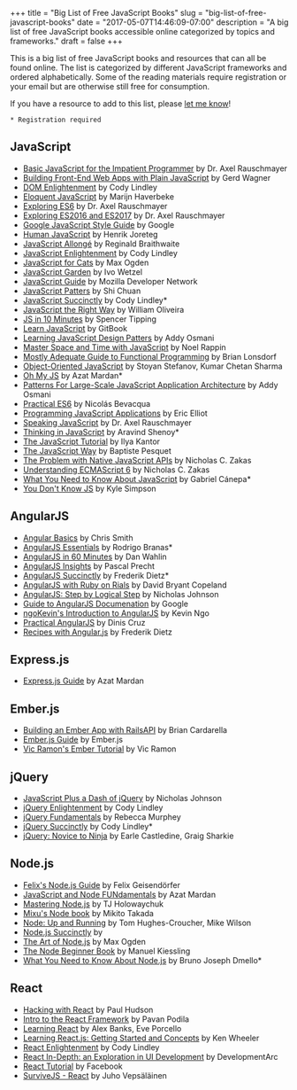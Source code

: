 +++
title = "Big List of Free JavaScript Books"
slug = "big-list-of-free-javascript-books"
date = "2017-05-07T14:46:09-07:00"
description = "A big list of free JavaScript books accessible online categorized by topics and frameworks."
draft = false
+++

This is a big list of free JavaScript books and resources that can all be found online. The list is categorized by different JavaScript frameworks and ordered alphabetically. Some of the reading materials require registration or your email but are otherwise still free for consumption.

If you have a resource to add to this list, please [let me know](/#contact)!

`* Registration required`

## JavaScript
- [Basic JavaScript for the Impatient Programmer](http://2ality.com/2013/06/basic-javascript.html) by Dr. Axel Rauschmayer
- [Building Front-End Web Apps with Plain JavaScript](http://web-engineering.info/JsFrontendApp-Book) by Gerd Wagner
- [DOM Enlightenment](http://domenlightenment.com/) by Cody Lindley
- [Eloquent JavaScript](http://eloquentjavascript.net/) by Marijn Haverbeke
- [Exploring ES6](http://exploringjs.com/es6/) by Dr. Axel Rauschmayer
- [Exploring ES2016 and ES2017](http://exploringjs.com/es2016-es2017/) by Dr. Axel Rauschmayer
- [Google JavaScript Style Guide](https://google.github.io/styleguide/jsguide.html) by Google
- [Human JavaScript](http://read.humanjavascript.com/) by Henrik Joreteg
- [JavaScript Allongé](https://leanpub.com/javascriptallongesix/read) by Reginald Braithwaite
- [JavaScript Enlightenment](http://www.javascriptenlightenment.com/JavaScript_Enlightenment.pdf) by Cody Lindley
- [JavaScript for Cats](http://jsforcats.com/) by Max Ogden
- [JavaScript Garden](http://bonsaiden.github.io/JavaScript-Garden/) by Ivo Wetzel
- [JavaScript Guide](https://developer.mozilla.org/en-US/docs/Web/JavaScript/Guide/Introduction) by Mozilla Developer Network
- [JavaScript Patters](http://shichuan.github.io/javascript-patterns/) by Shi Chuan
- [JavaScript Succinctly](https://www.syncfusion.com/resources/techportal/ebooks/javascript) by Cody Lindley*
- [JavaScript the Right Way](http://jstherightway.org/) by William Oliveira
- [JS in 10 Minutes](https://github.com/spencertipping/js-in-ten-minutes/blob/master/js-in-ten-minutes.pdf) by Spencer Tipping
- [Learn JavaScript](https://gitbookio.gitbooks.io/javascript/content/) by GitBook
- [Learning JavaScript Design Patters](https://addyosmani.com/resources/essentialjsdesignpatterns/book/) by Addy Osmani
- [Master Space and Time with JavaScript](http://www.noelrappin.com/mstwjs) by Noel Rappin
- [Mostly Adequate Guide to Functional Programming](https://drboolean.gitbooks.io/mostly-adequate-guide/content/) by Brian Lonsdorf
- [Object-Oriented JavaScript](https://www.packtpub.com/packt/free-ebook/object-oriented-javascript-pdf-ebook) by Stoyan Stefanov, Kumar Chetan Sharma
- [Oh My JS](https://gumroad.com/l/ohmyjs) by Azat Mardan*
- [Patterns For Large-Scale JavaScript Application Architecture](https://addyosmani.com/largescalejavascript/) by Addy Osmani
- [Practical ES6](https://ponyfoo.com/books/practical-es6) by Nicolás Bevacqua
- [Programming JavaScript Applications](http://chimera.labs.oreilly.com/books/1234000000262/index.html) by Eric Elliot
- [Speaking JavaScript](http://speakingjs.com/es5/) by Dr. Axel Rauschmayer
- [Thinking in JavaScript](https://www.packtpub.com/packt/free-ebook/thinking-in-javascript) by Aravind Shenoy*
- [The JavaScript Tutorial](http://javascript.info/) by Ilya Kantor
- [The JavaScript Way](https://github.com/bpesquet/thejsway) by Baptiste Pesquet
- [The Problem with Native JavaScript APIs](http://chimera.labs.oreilly.com/books/1234000001655) by Nicholas C. Zakas
- [Understanding ECMAScript 6](https://leanpub.com/understandinges6/read/) by Nicholas C. Zakas
- [What You Need to Know About JavaScript](https://www.packtpub.com/packt/free-ebook/what-you-need-know-about-javascript) by Gabriel Cánepa*
- [You Don't Know JS](https://github.com/getify/You-Dont-Know-JS) by Kyle Simpson

## AngularJS
- [Angular Basics](http://www.angularjsbook.com/) by Chris Smith
- [AngularJS Essentials](https://www.packtpub.com/packt/free-ebook/angularjs-essentials) by Rodrigo Branas*
- [AngularJS in 60 Minutes](http://sd.blackball.lv/library/AngularJS_in_60_minutes_Dan_Wahlin_May_2013.pdf) by Dan Wahlin
- [AngularJS Insights](http://pascalprecht.github.io/slides/angularjs-insights/#/) by Pascal Precht
- [AngularJS Succinctly](https://www.syncfusion.com/resources/techportal/ebooks/angularjs) by Frederik Dietz*
- [AngularJS with Ruby on Rials](http://angular-rails.com/) by David Bryant Copeland
- [AngularJS: Step by Logical Step](http://nicholasjohnson.com/blog/angularjs-step-by-logical-step/) by Nicholas Johnson
- [Guide to AngularJS Documenation](https://docs.angularjs.org/guide/) by Google
- [ngoKevin's Introduction to AngularJS](http://ngokevin.com/blog/angular-1/) by Kevin Ngo
- [Practical AngularJS](https://leanpub.com/Practical_AngularJS/read) by Dinis Cruz
- [Recipes with Angular.js](https://leanpub.com/recipes-with-angular-js/read) by Frederik Dietz

## Express.js
- [Express.js Guide](https://web.archive.org/web/20140621124403/https://leanpub.com/express/read) by Azat Mardan

## Ember.js
- [Building an Ember App with RailsAPI](https://dockyard.com/blog/ember/2013/01/07/building-an-ember-app-with-rails-api-part-1) by Brian Cardarella
- [Ember.js Guide](https://guides.emberjs.com/v2.13.0/getting-started/) by Ember.js
- [Vic Ramon's Ember Tutorial](http://ember.vicramon.com/) by Vic Ramon

## jQuery
- [JavaScript Plus a Dash of jQuery](http://nicholasjohnson.com/javascript-book/) by Nicholas Johnson
- [jQuery Enlightenment](http://jqueryenlightenment.com/jquery_enlightenment.pdf) by Cody Lindley
- [jQuery Fundamentals](http://jqfundamentals.com/) by Rebecca Murphey
- [jQuery Succinctly](https://www.syncfusion.com/resources/techportal/ebooks/jquery) by Cody Lindley*
- [jQuery: Novice to Ninja](http://mediatheque.cite-musique.fr/MediaComposite/Debug/Dossier-Orchestre/ressources/jQuery.Novice.to.Ninja.2nd.Edition.pdf) by Earle Castledine, Graig Sharkie

## Node.js
- [Felix's Node.js Guide](http://nodeguide.com/) by Felix Geisendörfer
- [JavaScript and Node FUNdamentals](https://web.archive.org/web/20150327025334/https://leanpub.com/jsfun/read) by Azat Mardan
- [Mastering Node.js](http://visionmedia.github.io/masteringnode/book.html) by TJ Holowaychuk
- [Mixu's Node book](http://book.mixu.net/node/single.html) by Mikito Takada
- [Node: Up and Running](http://chimera.labs.oreilly.com/books/1234000001808/index.html) by Tom Hughes-Croucher, Mike Wilson
- [Node.js Succinctly](https://www.syncfusion.com/resources/techportal/ebooks/nodejs) by
- [The Art of Node.js](https://github.com/maxogden/art-of-node#the-art-of-node) by Max Ogden
- [The Node Beginner Book](http://nodebeginner.org/) by Manuel Kiessling
- [What You Need to Know About Node.js](https://www.packtpub.com/packt/free-ebook/what-you-need-to-know-about-nodejs) by Bruno Joseph Dmello*

## React
- [Hacking with React](http://www.hackingwithreact.com/) by Paul Hudson
- [Intro to the React Framework](https://code.tutsplus.com/tutorials/intro-to-the-react-framework--net-35660) by Pavan Podila
- [Learning React](https://library.oreilly.com/book/0636920049579/learning-react/toc) by Alex Banks, Eve Porcello
- [Learning React.js: Getting Started and Concepts](https://scotch.io/tutorials/learning-react-getting-started-and-concepts) by Ken Wheeler
- [React Enlightenment](https://www.reactenlightenment.com/) by Cody Lindley
- [React In-Depth: an Exploration in UI Development](https://developmentarc.gitbooks.io/react-indepth/content/) by DevelopmentArc
- [React Tutorial](https://facebook.github.io/react/tutorial/tutorial.html) by Facebook
- [SurviveJS - React](https://survivejs.com/react/introduction/) by Juho Vepsäläinen
